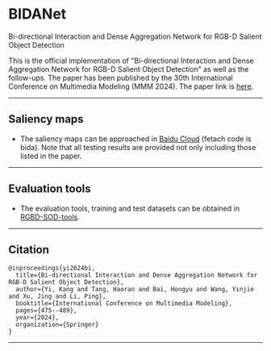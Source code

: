 # BIDANet
Bi-directional Interaction and Dense Aggregation Network for RGB-D Salient Object Detection


This is the official implementation of "Bi-directional Interaction and Dense Aggregation Network for RGB-D Salient Object Detection" as well as the follow-ups. The paper has been published by the 30th International Conference on Multimedia Modeling (MMM 2024). The paper link is [here](https://link.springer.com/chapter/10.1007/978-3-031-53305-1_36).
****

## Saliency maps
  - The saliency maps can be approached in [Baidu Cloud](https://pan.baidu.com/s/1hiyfxwcX0XOhR3n0Kgv5Kw) (fetach code is bida). Note that all testing results are provided not only including those listed in the paper.
****

## Evaluation tools
- The evaluation tools, training and test datasets can be obtained in [RGBD-SOD-tools](https://github.com/kingkung2016/RGBD-SOD-tools).
****

## Citation
```
@inproceedings{yi2024bi,
  title={Bi-directional Interaction and Dense Aggregation Network for RGB-D Salient Object Detection},
  author={Yi, Kang and Tang, Haoran and Bai, Hongyu and Wang, Yinjie and Xu, Jing and Li, Ping},
  booktitle={International Conference on Multimedia Modeling},
  pages={475--489},
  year={2024},
  organization={Springer}
}

```
****


